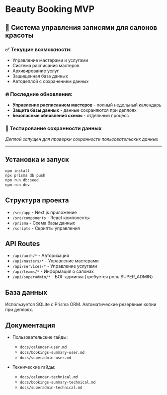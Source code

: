 # Beauty Booking MVP

## 🎯 Система управления записями для салонов красоты

### ✅ Текущие возможности:
- Управление мастерами и услугами
- Система расписания мастеров
- Архивирование услуг
- Защищенная база данных
- Автодеплой с сохранением данных

### 🔥 Последние обновления:
- **Управление расписанием мастеров** - полный недельный календарь
- **Защита базы данных** - данные сохраняются при деплоях
- **Безопасные обновления схемы** - отдельный процесс

### 🚀 Тестирование сохранности данных
*Деплой запущен для проверки сохранности пользовательских данных*

---

## Установка и запуск

```bash
npm install
npx prisma db push
npm run db:seed
npm run dev
```

## Структура проекта

- `/src/app` - Next.js приложение
- `/src/components` - React компоненты
- `/prisma` - Схема базы данных
- `/scripts` - Скрипты управления

## API Routes

- `/api/auth/*` - Авторизация
- `/api/masters/*` - Управление мастерами
- `/api/services/*` - Управление услугами
- `/api/teams/*` - Информация о салонах
 - `/api/superadmin/*` - БОГ‑админка (требуется роль SUPER_ADMIN)

## База данных

Используется SQLite с Prisma ORM. Автоматические резервные копии при деплоях.

## Документация

- Пользовательские гайды:
  - `docs/calendar-user.md`
  - `docs/bookings-summary-user.md`
  - `docs/superadmin-user.md`

- Технические гайды:
  - `docs/calendar-technical.md`
  - `docs/bookings-summary-technical.md`
  - `docs/superadmin-technical.md`
